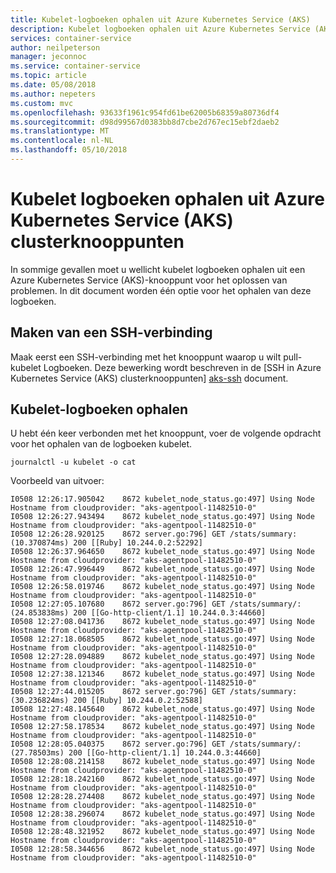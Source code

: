 ```yaml
---
title: Kubelet-logboeken ophalen uit Azure Kubernetes Service (AKS)
description: Kubelet logboeken ophalen uit Azure Kubernetes Service (AKS) clusterknooppunten
services: container-service
author: neilpeterson
manager: jeconnoc
ms.service: container-service
ms.topic: article
ms.date: 05/08/2018
ms.author: nepeters
ms.custom: mvc
ms.openlocfilehash: 93633f1961c954fd61be62005b68359a80736df4
ms.sourcegitcommit: d98d99567d0383bb8d7cbe2d767ec15ebf2daeb2
ms.translationtype: MT
ms.contentlocale: nl-NL
ms.lasthandoff: 05/10/2018
---
```

# <a name="get-kubelet-logs-from-azure-kubernetes-service-aks-cluster-nodes"></a>Kubelet logboeken ophalen uit Azure Kubernetes Service (AKS) clusterknooppunten

In sommige gevallen moet u wellicht kubelet logboeken ophalen uit een Azure Kubernetes Service (AKS)-knooppunt voor het oplossen van problemen. In dit document worden één optie voor het ophalen van deze logboeken.

## <a name="create-an-ssh-connection"></a>Maken van een SSH-verbinding

Maak eerst een SSH-verbinding met het knooppunt waarop u wilt pull-kubelet Logboeken. Deze bewerking wordt beschreven in de [SSH in Azure Kubernetes Service (AKS) clusterknooppunten] [ aks-ssh] document.

## <a name="get-kubelet-logs"></a>Kubelet-logboeken ophalen

U hebt één keer verbonden met het knooppunt, voer de volgende opdracht voor het ophalen van de logboeken kubelet.

```azurecli-interactive
journalctl -u kubelet -o cat
```

Voorbeeld van uitvoer:

```console
I0508 12:26:17.905042    8672 kubelet_node_status.go:497] Using Node Hostname from cloudprovider: "aks-agentpool-11482510-0"
I0508 12:26:27.943494    8672 kubelet_node_status.go:497] Using Node Hostname from cloudprovider: "aks-agentpool-11482510-0"
I0508 12:26:28.920125    8672 server.go:796] GET /stats/summary: (10.370874ms) 200 [[Ruby] 10.244.0.2:52292]
I0508 12:26:37.964650    8672 kubelet_node_status.go:497] Using Node Hostname from cloudprovider: "aks-agentpool-11482510-0"
I0508 12:26:47.996449    8672 kubelet_node_status.go:497] Using Node Hostname from cloudprovider: "aks-agentpool-11482510-0"
I0508 12:26:58.019746    8672 kubelet_node_status.go:497] Using Node Hostname from cloudprovider: "aks-agentpool-11482510-0"
I0508 12:27:05.107680    8672 server.go:796] GET /stats/summary/: (24.853838ms) 200 [[Go-http-client/1.1] 10.244.0.3:44660]
I0508 12:27:08.041736    8672 kubelet_node_status.go:497] Using Node Hostname from cloudprovider: "aks-agentpool-11482510-0"
I0508 12:27:18.068505    8672 kubelet_node_status.go:497] Using Node Hostname from cloudprovider: "aks-agentpool-11482510-0"
I0508 12:27:28.094889    8672 kubelet_node_status.go:497] Using Node Hostname from cloudprovider: "aks-agentpool-11482510-0"
I0508 12:27:38.121346    8672 kubelet_node_status.go:497] Using Node Hostname from cloudprovider: "aks-agentpool-11482510-0"
I0508 12:27:44.015205    8672 server.go:796] GET /stats/summary: (30.236824ms) 200 [[Ruby] 10.244.0.2:52588]
I0508 12:27:48.145640    8672 kubelet_node_status.go:497] Using Node Hostname from cloudprovider: "aks-agentpool-11482510-0"
I0508 12:27:58.178534    8672 kubelet_node_status.go:497] Using Node Hostname from cloudprovider: "aks-agentpool-11482510-0"
I0508 12:28:05.040375    8672 server.go:796] GET /stats/summary/: (27.78503ms) 200 [[Go-http-client/1.1] 10.244.0.3:44660]
I0508 12:28:08.214158    8672 kubelet_node_status.go:497] Using Node Hostname from cloudprovider: "aks-agentpool-11482510-0"
I0508 12:28:18.242160    8672 kubelet_node_status.go:497] Using Node Hostname from cloudprovider: "aks-agentpool-11482510-0"
I0508 12:28:28.274408    8672 kubelet_node_status.go:497] Using Node Hostname from cloudprovider: "aks-agentpool-11482510-0"
I0508 12:28:38.296074    8672 kubelet_node_status.go:497] Using Node Hostname from cloudprovider: "aks-agentpool-11482510-0"
I0508 12:28:48.321952    8672 kubelet_node_status.go:497] Using Node Hostname from cloudprovider: "aks-agentpool-11482510-0"
I0508 12:28:58.344656    8672 kubelet_node_status.go:497] Using Node Hostname from cloudprovider: "aks-agentpool-11482510-0"
```

<!-- LINKS - internal -->
[aks-ssh]: aks-ssh.md